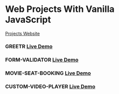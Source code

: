 # Web Projects With Vanilla JavaScript

[Projects Website](https://nasiriqbaluk.github.io/JS-Projects)

### GREETR [Live Demo](https://nasiriqbaluk.github.io/JS-Projects/GREETR/)

### FORM-VALIDATOR [Live Demo](https://nasiriqbaluk.github.io/JS-Projects/FORM-VALIDATOR/)

### MOVIE-SEAT-BOOKING [Live Demo](https://nasiriqbaluk.github.io/JS-Projects/MOVIE-SEAT-BOOKING/)

### CUSTOM-VIDEO-PLAYER [Live Demo](https://nasiriqbaluk.github.io/JS-Projects/CUSTOM-VIDEO-PLAYER/)
